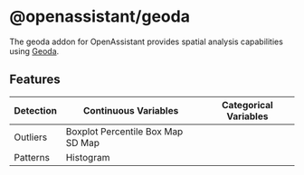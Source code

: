 # @openassistant/geoda

The geoda addon for OpenAssistant provides spatial analysis capabilities using [Geoda](https://geodacenter.github.io/documentation.html).

## Features

| Detection | Continuous Variables | Categorical Variables |
|-----------|----------------------|------------------------|
| Outliers | Boxplot Percentile Box Map SD Map | |
| Patterns | Histogram | |
